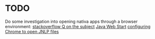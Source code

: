# TODO
Do some investigation into opening nativa apps through a browser environment:
[stackoverflow Q on the subject](https://softwareengineering.stackexchange.com/questions/280727/how-to-open-a-desktop-application-through-browser-without-a-java-applet)
[Java Web Start](https://en.wikipedia.org/wiki/Java_Web_Start)
[configuring Chrome to open JNLP files](https://smallbusiness.chron.com/configure-chrome-open-jnlp-files-56623.html)
